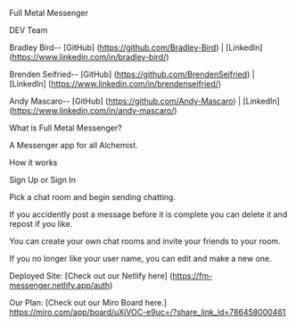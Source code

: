 Full Metal Messenger

DEV Team

Bradley Bird-- [GitHub] (https://github.com/Bradley-Bird) | [LinkedIn] (https://www.linkedin.com/in/bradley-bird/)

Brenden Seifried-- [GitHub] (https://github.com/BrendenSeifried) | [LinkedIn] (https://www.linkedin.com/in/brendenseifried/)

Andy Mascaro-- [GitHub] (https://github.com/Andy-Mascaro) | [LinkedIn] (https://www.linkedin.com/in/andy-mascaro/)

What is Full Metal Messenger?

A Messenger app for all Alchemist.

How it works

Sign Up or Sign In

Pick a chat room and begin sending chatting.

If you accidently post a message before it is complete you can delete it and repost if you like.

You can create your own chat rooms and invite your friends to your room.

If you no longer like your user name, you can edit and make a new one.

Deployed Site:
[Check out our Netlify here] (https://fm-messenger.netlify.app/auth)

Our Plan:
[Check out our Miro Board here.] https://miro.com/app/board/uXjVOC-e9uc=/?share_link_id=786458000461
